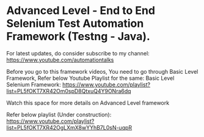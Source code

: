 # Advanced Level - End to End Selenium Test Automation Framework (Testng - Java).

For latest updates, do consider subscribe to my channel:  https://www.youtube.com/automationtalks

Before you go to this framework videos, You need to go through Basic Level Framework, Refer below Youtube Playlist for the same:
Basic Level Selenium Framework: https://www.youtube.com/playlist?list=PL5fOKT7XR42Om0spD8QtxuQ4Y9ONra6dq

Watch this space for more details on Advanced Level framework

Refer below playlist (Under construction): https://www.youtube.com/playlist?list=PL5fOKT7XR42OgLXmX8wYYhB7L0sN-uqpR

